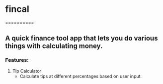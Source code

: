 # fincal
==========
## A quick finance tool app that lets you do various things with calculating money.

### Features:
1. Tip Calculator
    * Calculate tips at different percentages based on user input.